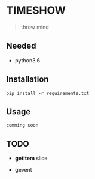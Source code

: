 # TIMESHOW

> throw mind

## Needed

-   python3.6

## Installation

    pip install -r requirements.txt

## Usage

    comming soon

## TODO

-   __getitem__ slice

-   gevent

